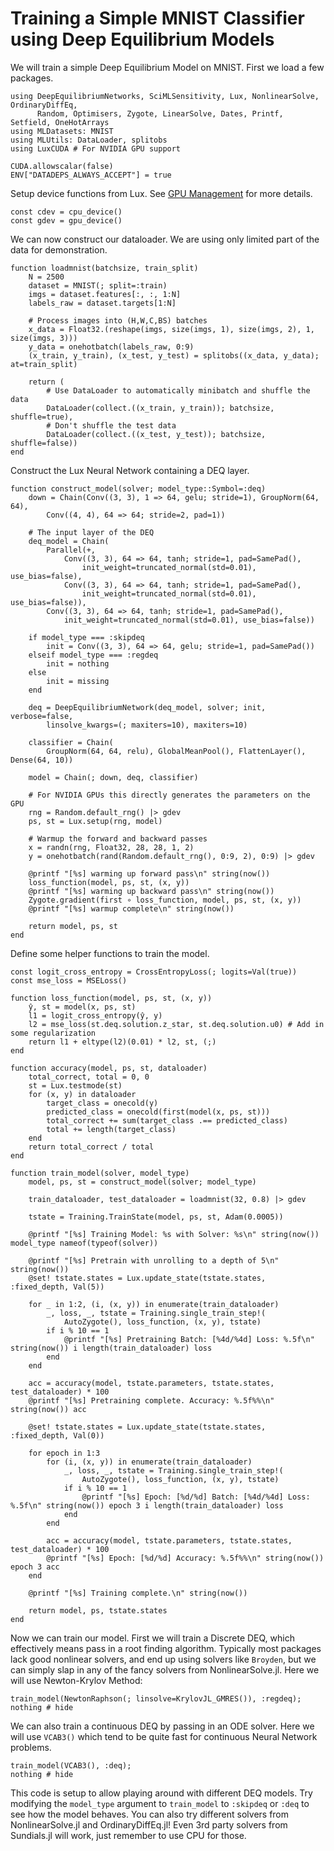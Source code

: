 # Training a Simple MNIST Classifier using Deep Equilibrium Models

We will train a simple Deep Equilibrium Model on MNIST. First we load a few packages.

```@example basic_mnist_deq
using DeepEquilibriumNetworks, SciMLSensitivity, Lux, NonlinearSolve, OrdinaryDiffEq,
      Random, Optimisers, Zygote, LinearSolve, Dates, Printf, Setfield, OneHotArrays
using MLDatasets: MNIST
using MLUtils: DataLoader, splitobs
using LuxCUDA # For NVIDIA GPU support

CUDA.allowscalar(false)
ENV["DATADEPS_ALWAYS_ACCEPT"] = true
```

Setup device functions from Lux. See
[GPU Management](https://lux.csail.mit.edu/dev/manual/gpu_management) for more details.

```@example basic_mnist_deq
const cdev = cpu_device()
const gdev = gpu_device()
```

We can now construct our dataloader. We are using only limited part of the data for
demonstration.

```@example basic_mnist_deq
function loadmnist(batchsize, train_split)
    N = 2500
    dataset = MNIST(; split=:train)
    imgs = dataset.features[:, :, 1:N]
    labels_raw = dataset.targets[1:N]

    # Process images into (H,W,C,BS) batches
    x_data = Float32.(reshape(imgs, size(imgs, 1), size(imgs, 2), 1, size(imgs, 3)))
    y_data = onehotbatch(labels_raw, 0:9)
    (x_train, y_train), (x_test, y_test) = splitobs((x_data, y_data); at=train_split)

    return (
        # Use DataLoader to automatically minibatch and shuffle the data
        DataLoader(collect.((x_train, y_train)); batchsize, shuffle=true),
        # Don't shuffle the test data
        DataLoader(collect.((x_test, y_test)); batchsize, shuffle=false))
end
```

Construct the Lux Neural Network containing a DEQ layer.

```@example basic_mnist_deq
function construct_model(solver; model_type::Symbol=:deq)
    down = Chain(Conv((3, 3), 1 => 64, gelu; stride=1), GroupNorm(64, 64),
        Conv((4, 4), 64 => 64; stride=2, pad=1))

    # The input layer of the DEQ
    deq_model = Chain(
        Parallel(+,
            Conv((3, 3), 64 => 64, tanh; stride=1, pad=SamePad(),
                init_weight=truncated_normal(std=0.01), use_bias=false),
            Conv((3, 3), 64 => 64, tanh; stride=1, pad=SamePad(),
                init_weight=truncated_normal(std=0.01), use_bias=false)),
        Conv((3, 3), 64 => 64, tanh; stride=1, pad=SamePad(),
            init_weight=truncated_normal(std=0.01), use_bias=false))

    if model_type === :skipdeq
        init = Conv((3, 3), 64 => 64, gelu; stride=1, pad=SamePad())
    elseif model_type === :regdeq
        init = nothing
    else
        init = missing
    end

    deq = DeepEquilibriumNetwork(deq_model, solver; init, verbose=false,
        linsolve_kwargs=(; maxiters=10), maxiters=10)

    classifier = Chain(
        GroupNorm(64, 64, relu), GlobalMeanPool(), FlattenLayer(), Dense(64, 10))

    model = Chain(; down, deq, classifier)

    # For NVIDIA GPUs this directly generates the parameters on the GPU
    rng = Random.default_rng() |> gdev
    ps, st = Lux.setup(rng, model)

    # Warmup the forward and backward passes
    x = randn(rng, Float32, 28, 28, 1, 2)
    y = onehotbatch(rand(Random.default_rng(), 0:9, 2), 0:9) |> gdev

    @printf "[%s] warming up forward pass\n" string(now())
    loss_function(model, ps, st, (x, y))
    @printf "[%s] warming up backward pass\n" string(now())
    Zygote.gradient(first ∘ loss_function, model, ps, st, (x, y))
    @printf "[%s] warmup complete\n" string(now())

    return model, ps, st
end
```

Define some helper functions to train the model.

```@example basic_mnist_deq
const logit_cross_entropy = CrossEntropyLoss(; logits=Val(true))
const mse_loss = MSELoss()

function loss_function(model, ps, st, (x, y))
    ŷ, st = model(x, ps, st)
    l1 = logit_cross_entropy(ŷ, y)
    l2 = mse_loss(st.deq.solution.z_star, st.deq.solution.u0) # Add in some regularization
    return l1 + eltype(l2)(0.01) * l2, st, (;)
end

function accuracy(model, ps, st, dataloader)
    total_correct, total = 0, 0
    st = Lux.testmode(st)
    for (x, y) in dataloader
        target_class = onecold(y)
        predicted_class = onecold(first(model(x, ps, st)))
        total_correct += sum(target_class .== predicted_class)
        total += length(target_class)
    end
    return total_correct / total
end

function train_model(solver, model_type)
    model, ps, st = construct_model(solver; model_type)

    train_dataloader, test_dataloader = loadmnist(32, 0.8) |> gdev

    tstate = Training.TrainState(model, ps, st, Adam(0.0005))

    @printf "[%s] Training Model: %s with Solver: %s\n" string(now()) model_type nameof(typeof(solver))

    @printf "[%s] Pretrain with unrolling to a depth of 5\n" string(now())
    @set! tstate.states = Lux.update_state(tstate.states, :fixed_depth, Val(5))

    for _ in 1:2, (i, (x, y)) in enumerate(train_dataloader)
        _, loss, _, tstate = Training.single_train_step!(
            AutoZygote(), loss_function, (x, y), tstate)
        if i % 10 == 1
            @printf "[%s] Pretraining Batch: [%4d/%4d] Loss: %.5f\n" string(now()) i length(train_dataloader) loss
        end
    end

    acc = accuracy(model, tstate.parameters, tstate.states, test_dataloader) * 100
    @printf "[%s] Pretraining complete. Accuracy: %.5f%%\n" string(now()) acc

    @set! tstate.states = Lux.update_state(tstate.states, :fixed_depth, Val(0))

    for epoch in 1:3
        for (i, (x, y)) in enumerate(train_dataloader)
            _, loss, _, tstate = Training.single_train_step!(
                AutoZygote(), loss_function, (x, y), tstate)
            if i % 10 == 1
                @printf "[%s] Epoch: [%d/%d] Batch: [%4d/%4d] Loss: %.5f\n" string(now()) epoch 3 i length(train_dataloader) loss
            end
        end

        acc = accuracy(model, tstate.parameters, tstate.states, test_dataloader) * 100
        @printf "[%s] Epoch: [%d/%d] Accuracy: %.5f%%\n" string(now()) epoch 3 acc
    end

    @printf "[%s] Training complete.\n" string(now())

    return model, ps, tstate.states
end
```

Now we can train our model. First we will train a Discrete DEQ, which effectively means
pass in a root finding algorithm. Typically most packages lack good nonlinear solvers,
and end up using solvers like `Broyden`, but we can simply slap in any of the fancy solvers
from NonlinearSolve.jl. Here we will use Newton-Krylov Method:

```@example basic_mnist_deq
train_model(NewtonRaphson(; linsolve=KrylovJL_GMRES()), :regdeq);
nothing # hide
```

We can also train a continuous DEQ by passing in an ODE solver. Here we will use `VCAB3()`
which tend to be quite fast for continuous Neural Network problems.

```@example basic_mnist_deq
train_model(VCAB3(), :deq);
nothing # hide
```

This code is setup to allow playing around with different DEQ models. Try modifying the
`model_type` argument to `train_model` to `:skipdeq` or `:deq` to see how the model
behaves. You can also try different solvers from NonlinearSolve.jl and OrdinaryDiffEq.jl!
Even 3rd party solvers from Sundials.jl will work, just remember to use CPU for those.
